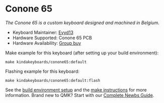 # Conone 65

*The Conone 65 is a custom keyboard designed and machined in Belgium.*

* Keyboard Maintainer: [Evyd13](https://github.com/evyd13)
* Hardware Supported: Conone 65 PCB
* Hardware Availability: [Group buy](https://forms.gle/nEFTxzBxy4KDm3nG8)

Make example for this keyboard (after setting up your build environment):

    make kindakeyboards/conone65:default

Flashing example for this keyboard:

    make kindakeyboards/conone65:default:flash

See the [build environment setup](https://docs.qmk.fm/#/getting_started_build_tools) and the [make instructions](https://docs.qmk.fm/#/getting_started_make_guide) for more information. Brand new to QMK? Start with our [Complete Newbs Guide](https://docs.qmk.fm/#/newbs).
